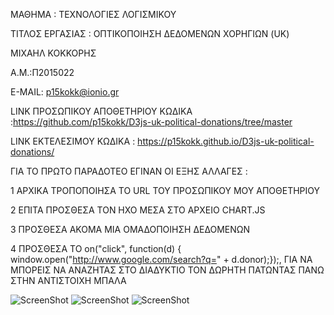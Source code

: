 
ΜΑΘΗΜΑ : ΤΕΧΝΟΛΟΓΙΕΣ ΛΟΓΙΣΜΙΚΟΥ 


ΤΙΤΛΟΣ ΕΡΓΑΣΙΑΣ : ΟΠΤΙΚΟΠΟΙΗΣΗ ΔΕΔΟΜΕΝΩΝ ΧΟΡΗΓΙΩΝ (UK)

ΜΙΧΑΗΛ ΚΟΚΚΟΡΗΣ

Α.Μ.:Π2015022

E-MAIL: p15kokk@ionio.gr

LINK ΠΡΟΣΩΠΙΚΟΥ ΑΠΟΘΕΤΗΡΙΟΥ ΚΩΔΙΚΑ :https://github.com/p15kokk/D3js-uk-political-donations/tree/master

LINK ΕΚΤΕΛΕΣΙΜΟΥ ΚΩΔΙΚΑ : https://p15kokk.github.io/D3js-uk-political-donations/ 

ΓΙΑ ΤΟ ΠΡΩΤΟ ΠΑΡΑΔΟΤΕΟ ΕΓΙΝΑΝ ΟΙ ΕΞΗΣ ΑΛΛΑΓΕΣ :


1 ΑΡΧΙΚΑ ΤΡΟΠΟΠΟΙΗΣΑ ΤΟ URL ΤΟΥ ΠΡΟΣΩΠΙΚΟΥ ΜΟΥ ΑΠΟΘΕΤΗΡΙΟΥ 

2 ΕΠΙΤΑ ΠΡΟΣΘΕΣΑ ΤΟΝ ΗΧΟ ΜΕΣΑ ΣΤΟ ΑΡΧΕΙΟ CHART.JS 

3 ΠΡΟΣΘΕΣΑ ΑΚΟΜΑ ΜΙΑ ΟΜΑΔΟΠΟΙΗΣΗ ΔΕΔΟΜΕΝΩΝ 

4 ΠΡΟΣΘΕΣΑ ΤΟ on("click", function(d) { window.open("http://www.google.com/search?q=" + d.donor);});, ΓΙΑ ΝΑ ΜΠΟΡΕΙΣ ΝΑ ΑΝΑΖΗΤΑΣ ΣΤΟ ΔΙΑΔΥΚΤΙΟ ΤΟΝ ΔΩΡΗΤΗ ΠΑΤΩΝΤΑΣ ΠΑΝΩ ΣΤΗΝ ΑΝΤΙΣΤΟΙΧΗ ΜΠΑΛΑ 

![ScreenShot](SCREENSHOT1.png)
![ScreenShot](SCREENSHOT2.png)
![ScreenShot](SCREENSHOT3.png)


